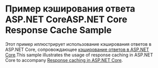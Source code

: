 # <a name="aspnet-core-response-cache-sample"></a><span data-ttu-id="d4272-101">Пример кэширования ответа ASP.NET Core</span><span class="sxs-lookup"><span data-stu-id="d4272-101">ASP.NET Core Response Cache Sample</span></span>

<span data-ttu-id="d4272-102">Этот пример иллюстрирует использование кэширования ответов в ASP.NET Core, сопровождающее [кэширование ответов в ASP.NET Core](https://docs.microsoft.com/aspnet/core/performance/caching/response).</span><span class="sxs-lookup"><span data-stu-id="d4272-102">This sample illustrates the usage of response caching in ASP.NET Core to accompany [Response caching in ASP.NET Core](https://docs.microsoft.com/aspnet/core/performance/caching/response).</span></span>
